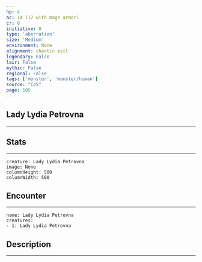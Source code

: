 ```yaml
---
hp: 4
ac: 14 (17 with mage armor)
cr: 0
initiative: 0
type: 'aberration'    
size: 'Medium'
environment: None
alignment: chaotic evil
legendary: False
lair: False
mythic: False
regional: False
tags: ['monster', 'monster/human']
source: "CoS"
page: 105
---
```


## Lady Lydia Petrovna
---



## Stats
---

```statblock
creature: Lady Lydia Petrovna
image: None
columnHeight: 500
columnWidth: 500
```

## Encounter
---

```encounter-table
name: Lady Lydia Petrovna
creatures:
- 1: Lady Lydia Petrovna
```

## Description
---




